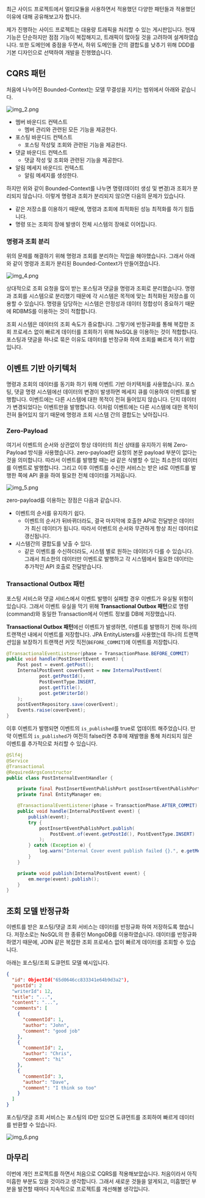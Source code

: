 최근 사이드 프로젝트에서 멀티모듈을 사용하면서 적용했던 다양한 패턴들과 적용했던 이유에 대해 공유해보고자 합니다.

제가 진행하는 사이드 프로젝트는 대용량 트래픽을 처리할 수 있는 게시판입니다. 현재 기능은 단순하지만 점점 기능이 복잡해지고, 트래픽이 많아질 것을 고려하여 설계하였습니다.
또한 도메인에 중점을 두면서, 하위 도메인들 간의 결합도를 낮추기 위해 DDD를 기본 디자인으로 선택하여 개발을 진행했습니다.

## CQRS 패턴 

처음에 나누어진 Bounded-Context는 모델 무결성을 지키는 범위에서 아래와 같습니다. 

![img_2.png](images/img_2.png)

- 멤버 바운디드 컨텍스트
  - 멤버 관리와 관련된 모든 기능을 제공한다. 
- 포스팅 바운디드 컨텍스트
  - 포스팅 작성및 조회와 관련된 기능을 제공한다.  
- 댓글 바운디드 컨텍스트 
  - 댓글 작성 및 조회와 관련된 기능을 제공한다. 
- 알림 메세지 바운디드 컨텍스트 
  - 알림 메세지를 생성한다. 

하지만 위와 같이 Bounded-Context를 나누면 명령(데이터 생성 및 변경)과 조회가 분리되지 않습니다. 
이렇게 명령과 조회가 분리되지 않으면 다음의 문제가 있습니다. 
- 같은 저장소를 이용하기 때문에, 명령과 조회에 최적화된 성능 최적화를 하기 힘듭니다. 
- 명령 또는 조회의 장애 발생이 전체 시스템의 장애로 이어집니다. 

### 명령과 조회 분리 

위의 문제를 해결하기 위해 명령과 조회를 분리하는 작업을 해야했습니다. 그래서 아래와 같이 명령과 조회가 분리된 Bounded-Context가 만들어졌습니다.

![img_4.png](images/img_4.png)

상대적으로 조회 요청을 많이 받는 포스팅과 댓글을 명령과 조회로 분리했습니다. 명령과 조회를 시스템으로 분리했기 때문에 각 시스템은 목적에 맞는 최적화된 저장소를 이용할 수 있습니다. 명령을 담당하는 시스템은 안정성과 데이터 정합성이 중요하기 때문에 RDBMS를 이용하는 것이 적합합니다. 

조회 시스템은 데이터의 조회 속도가 중요합니다. 그렇기에 반정규화를 통해 복잡한 조회 프로세스 없이 빠르게 데이터를 조회하기 위해 NoSQL을 이용하는 것이 적합합니다. 포스팅과 댓글을 하나로 묶은 이유도 데이터를 반정규화 하여 조회를 빠르게 하기 위합입니다.

## 이벤트 기반 아키텍처 

명령과 조회의 데이터를 동기화 하기 위해 이벤트 기반 아키텍처를 사용했습니다. 포스팅, 댓글 명령 시스템에선 데이터의 변경이 발생하면 메세지 큐를 이용하여 이벤트를 발행합니다. 이벤트에는 다른 시스템에 대한 목적이 전혀 들어있지 않습니다. 단지 데이터가 변경되었다는 이벤트만을 발행합니다.
이처럼 이벤트에는 다른 시스템에 대한 목적이 전혀 들어있지 않기 때문에 명령과 조회 시스템 간의 결합도는 낮아집니다.


### Zero-Payload

여기서 이벤트의 순서와 상관없이 항상 데이터의 최신 상태를 유지하기 위해 Zero-Payload 방식을 사용했습니다.
zero-payload란 요청의 본문 payload 부분이 없다는 것을 의미합니다. 따라서 이벤트를 발행할 때는 id 같은 식별할 수 있는 최소한의 데이터를 이벤트로 발행합니다.
그리고 이후 이벤트를 수신한 서비스는 받은 id로 이벤트를 발행한 쪽에 API 콜을 하여 필요한 전체 데이터를 가져옵니다.    

![img_5.png](images/img_5.png)

zero-payload를 이용하는 장점은 다음과 같습니다. 
- 이벤트의 순서를 유지하기 쉽다.
  - 이벤트의 순서가 뒤바뀌더라도, 결국 마지막에 호출한 API로 전달받은 데이터가 최신 데이터가 됩니다. 따라서 이벤트의 순서와 무관하게 항상 최신 데이터로 갱신됩니다. 
- 시스템간의 결합도를 낮출 수 있다. 
  - 같은 이벤트를 수신하더라도, 시스템 별로 원하는 데이터가 다를 수 있습니다. 그래서 최소한의 데이터만 이벤트로 발행하고 각 시스템에서 필요한 데이터는 추가적인 API 호출로 전달받습니다.   

### Transactional Outbox 패턴 

포스팅 서비스와 댓글 서비스에서 이벤트 발행이 실패할 경우 이벤트가 유실될 위험이 있습니다. 그래서 이벤트 유실을 막기 위해 **Transactional Outbox 패턴**으로 명령(command)와 동일한 Transaction에서 이벤트 정보를 DB에 저장했습니다. 

**Transactional Outbox 패턴**에선 이벤트가 발생하면, 이벤트를 발행하기 전에 하나의 트랜잭션 내에서 이벤트를 저장합니다. 
JPA EntityListers를 사용했는데 하나의 트랜잭션임을 보장하기 트랜잭션 커밋 직전(```BEFORE_COMMIT```)에 이벤트를 저장합니다.  

```java
@TransactionalEventListener(phase = TransactionPhase.BEFORE_COMMIT)
public void handle(PostInsertEvent event) {
    Post post = event.getPost();
    InternalPostEvent coverEvent = new InternalPostEvent(
            post.getPostId(),
            PostEventType.INSERT,
            post.getTitle(),
            post.getWriterId()
    );
    postEventRepository.save(coverEvent);
    Events.raise(coverEvent);
}
```

이후 이벤트가 발행되면 이벤트의 ```is_published```를 true로 업데이트 해주었습니다. 만약 이벤트의 ```is_published```가 여전히 false라면 추후에 재발행을 통해 처리되지 않은 이벤트를 추가적으로 처리할 수 있습니다.

```java
@Slf4j
@Service
@Transactional
@RequiredArgsConstructor
public class PostInternalEventHandler {

	private final PostInsertEventPublishPort postInsertEventPublishPort;
	private final EntityManager em;

	@TransactionalEventListener(phase = TransactionPhase.AFTER_COMMIT)
	public void handle(InternalPostEvent event) {
		publish(event);
		try {
			postInsertEventPublishPort.publish(
				PostEvent.of(event.getPostId(), PostEventType.INSERT)
			);
		} catch (Exception e) {
			log.warn("Internal Cover event publish failed {}.", e.getMessage());
		}
	}

	private void publish(InternalPostEvent event) {
		em.merge(event).publish();
	}
}
```

## 조회 모델 반정규화 

이벤트를 받은 포스팅/댓글 조회 서비스는 데이터를 반정규화 하여 저장하도록 했습니다. 저장소로는 NoSQL의 한 종류인 MongoDB를 이용하였습니다. 
데이터를 반정규화 하였기 때문에, JOIN 같은 복잡한 조회 프로세스 없이 빠르게 데이터를 조회할 수 있습니다. 

아래는 포스팅/조회 도큐먼트 모델 예시입니다. 

```json
{
  "id": ObjectId("65d0646cc833341e64b9d3a2"),
  "postId": 2
  "writerId": 12,
  "title": "...",
  "content": "...",
  "comments": [
    {
      "commentId": 1,
      "author": "John",
      "comment": "good job"
    },
    {
      "commentId": 2,
      "author": "Chris",
      "comment": "hi"
    },
    {
      "commentId": 3,
      "author": "Dave",
      "comment": "I think so too"
    }
  ]
}

```

포스팅/댓글 조회 서비스는 포스팅의 ID만 있으면 도큐먼트를 조회하여 빠르게 데이터를 반환할 수 있습니다. 

![img_6.png](images/img_6.png)


## 마무리 

이번에 개인 프로젝트를 하면서 처음으로 CQRS를 적용해보았습니다.
처음이라서 아직 미흡한 부분도 있을 것이라고 생각합니다. 그래서 새로운 것들을 알게되고, 미흡했던 부분을 발견할 때마다 지속적으로 프로젝트를 개선해볼 생각입니다.



